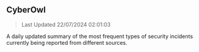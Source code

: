 ## CyberOwl 
> Last Updated 22/07/2024 02:01:03 


A daily updated summary of the most frequent types of security incidents currently being reported from different sources.


